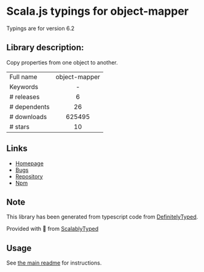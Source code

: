 
# Scala.js typings for object-mapper

Typings are for version 6.2

## Library description:
Copy properties from one object to another.

|                    |                 |
| ------------------ | :-------------: |
| Full name          | object-mapper |
| Keywords           | - |
| # releases         | 6 |
| # dependents       | 26 |
| # downloads        | 625495 |
| # stars            | 10 |

## Links
- [Homepage](https://github.com/wankdanker/node-object-mapper#readme)
- [Bugs](https://github.com/wankdanker/node-object-mapper/issues)
- [Repository](https://github.com/wankdanker/node-object-mapper)
- [Npm](https://www.npmjs.com/package/object-mapper)
    


## Note
This library has been generated from typescript code from [DefinitelyTyped](https://definitelytyped.org).

Provided with :purple_heart: from [ScalablyTyped](https://github.com/oyvindberg/ScalablyTyped)

## Usage
See [the main readme](../../readme.md) for instructions.


